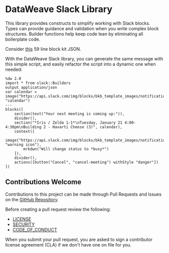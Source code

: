 # DataWeave Slack Library

This library provides constructs to simplify working with Slack blocks. Types can provide guidance and validation
when you write complex block structures. Builder functions help keep code lean by eliminating all boilerplate code.

Consider [this][1] 59 line block kit JSON.

With the DataWeave Slack library, you can generate the same message with this simple script, and easily refactor the script into a dynamic one when needed:

```dataweave
%dw 2.0
import * from slack::Builders
output application/json
var calendar = image("https://api.slack.com/img/blocks/bkb_template_images/notifications.png", "calendar")
---
blocks([
    section(text("Your next meeting is coming up:")),
    divider(),
    section("*Iris / Zelda 1-1*\nTuesday, January 21 4:00-4:30pm\nBuilding 2 - Havarti Cheese (3)", calendar),
    context([
        image("https://api.slack.com/img/blocks/bkb_template_images/notificationsWarningIcon.png", "warning icon"),
        mrkdwn("Will change status to *busy*")
    ]),
    divider(),
    actions([button("Cancel", "cancel-meeting") withStyle "danger"])
])
```

## Contributions Welcome

Contributions to this project can be made through Pull Requests and Issues on the
[GitHub Repository](https://github.com/mulesoft/data-weave-slack-library).

Before creating a pull request review the following:

* [LICENSE](https://github.com/mulesoft/data-weave-slack-library/blob/master/LICENSE.txt)
* [SECURITY](https://github.com/mulesoft/data-weave-slack-library/blob/master/SECURITY.md)
* [CODE_OF_CONDUCT](https://github.com/mulesoft/data-weave-slack-library/blob/master/CODE_OF_CONDUCT.md)

When you submit your pull request, you are asked to sign a contributor license agreement (CLA) if we don't have one on file for you.

[1]: https://app.slack.com/block-kit-builder/TLK2W2W10#%7B%22blocks%22:%5B%7B%22type%22:%22section%22,%22text%22:%7B%22type%22:%22plain_text%22,%22text%22:%22Your%20next%20meeting%20is%20coming%20up:%22,%22emoji%22:true%7D%7D,%7B%22type%22:%22divider%22%7D,%7B%22type%22:%22section%22,%22text%22:%7B%22type%22:%22mrkdwn%22,%22text%22:%22*Iris%20/%20Zelda%201-1*%5CnTuesday,%20January%2021%204:00-4:30pm%5CnBuilding%202%20-%20Havarti%20Cheese%20%283%29%22%7D,%22accessory%22:%7B%22type%22:%22image%22,%22image_url%22:%22https://api.slack.com/img/blocks/bkb_template_images/notifications.png%22,%22alt_text%22:%22calendar%22%7D%7D,%7B%22type%22:%22context%22,%22elements%22:%5B%7B%22type%22:%22image%22,%22image_url%22:%22https://api.slack.com/img/blocks/bkb_template_images/notificationsWarningIcon.png%22,%22alt_text%22:%22warning%20icon%22%7D,%7B%22type%22:%22mrkdwn%22,%22text%22:%22Will%20change%20status%20to%20*busy*%22%7D%5D%7D,%7B%22type%22:%22divider%22%7D,%7B%22type%22:%22actions%22,%22elements%22:%5B%7B%22type%22:%22button%22,%22text%22:%7B%22type%22:%22plain_text%22,%22text%22:%22Cancel%22,%22emoji%22:true%7D,%22action_id%22:%22cancel-meeting%22,%22style%22:%22danger%22%7D%5D%7D%5D%7D